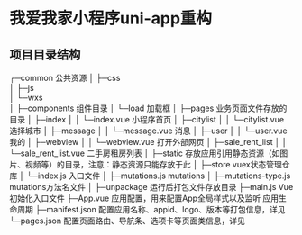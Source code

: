 # 我爱我家小程序uni-app重构


## 项目目录结构

┌─common                公共资源
│  ├─css         				
│  ├─js         				
│  └─wxs        				
│
├─components 									组件目录
│  └─load											加载框
│
├─pages                 			业务页面文件存放的目录
│  ├─index
│  │  └─index.vue       			小程序首页
│  ├─citylist
│  │  └─citylist.vue    			选择城市
│  ├─message
│  │  └─message.vue    				消息
│  ├─user
│  │  └─user.vue    					我的
│  ├─webview
│  │  └─webview.vue    				打开外部网页
│  ├─sale_rent_list
│  │  └─sale_rent_list.vue    二手房租房列表
│
├─static                存放应用引用静态资源（如图片、视频等）的目录，注意：静态资源只能存放于此
│
├─store                 vuex状态管理仓库
│  └─index.js       		入口文件
│  ├─mutations.js				mutations
│  ├─mutations-type.js  mutations方法名文件
│
├─unpackage          		运行后打包文件存放目录
├─main.js               Vue初始化入口文件
├─App.vue               应用配置，用来配置App全局样式以及监听 应用生命周期
├─manifest.json         配置应用名称、appid、logo、版本等打包信息，详见
└─pages.json            配置页面路由、导航条、选项卡等页面类信息，详见



